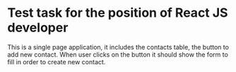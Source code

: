 # Test task for the position of React JS developer

This is a single page application, it includes the contacts table, the button to add new contact. When user clicks on the button it should show the form to fill in order to create new contact. 
